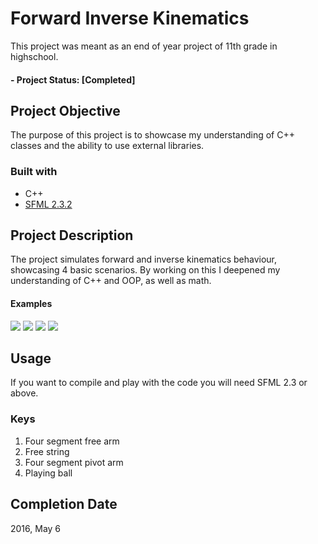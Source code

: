 # Forward Inverse Kinematics
This project was meant as an end of year project of 11th grade in highschool.

#### - Project Status: [Completed]
## Project Objective
The purpose of this project is to showcase my understanding of C++ classes and the ability to use external libraries.

### Built with
  * C++
  * [SFML 2.3.2](https://www.sfml-dev.org/) 
  
## Project Description
The project simulates forward and inverse kinematics behaviour, showcasing 4 basic scenarios.
By working on this I deepened my understanding of C++ and OOP, as well as math.

#### Examples
![](https://im5.ezgif.com/tmp/ezgif-5-ae327219890f.gif) ![](https://im5.ezgif.com/tmp/ezgif-5-d0ac3bc30c4a.gif) ![](https://im5.ezgif.com/tmp/ezgif-5-b03e468fe478.gif) ![](https://im5.ezgif.com/tmp/ezgif-5-ac686a0b3558.gif)

## Usage
If you want to compile and play with the code you will need SFML 2.3 or above.
### Keys
1. Four segment free arm
2. Free string
3. Four segment pivot arm
4. Playing ball

## Completion Date
2016, May 6
